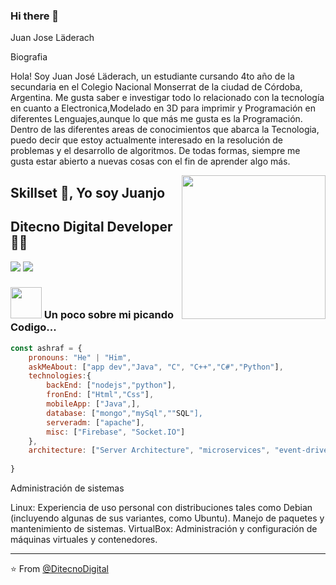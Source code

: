 ### Hi there 👋

<!--
**DitecnoDigital/DitecnoDigital** is a ✨ _special_ ✨ repository because its `README.md` (this file) appears on your GitHub profile.

Here are some ideas to get you started:

- 🔭 I’m currently working on ...
- 🌱 I’m currently learning ...
- 👯 I’m looking to collaborate on ...
- 🤔 I’m looking for help with ...
- 💬 Ask me about ...
- 📫 How to reach me: ...
- 😄 Pronouns: ...
- ⚡ Fun fact: ...
-->

Juan Jose Läderach

Biografia

Hola! Soy Juan José Läderach, un estudiante cursando 4to año de la secundaria en el Colegio Nacional Monserrat de la ciudad de Córdoba, Argentina. Me gusta saber e investigar todo lo relacionado con la tecnología en cuanto a Electronica,Modelado en 3D para imprimir y Programación en diferentes Lenguajes,aunque lo que más me gusta es la Programación. Dentro de las diferentes areas de conocimientos que abarca la Tecnologia,  puedo decir que estoy actualmente interesado en la resolución de problemas y el desarrollo de algoritmos. De todas formas, siempre me gusta estar abierto a nuevas cosas con el fin de aprender algo más.


<img align='right' src="https://media.giphy.com/media/M9gbBd9nbDrOTu1Mqx/giphy.gif" width="230">

## Skillset 🙏, Yo soy Juanjo 
## Ditecno Digital Developer 👨‍💻

[![](https://img.shields.io/badge/LinkedIn-DitecnoDigital-blue)](https://www.linkedin.com/in/ditecno-digital-aa407a165/)
[![](https://img.shields.io/badge/Gmail-juanjoseladerach@gmail.com-red)](mailto:juanjoseladerach@gmail.com)


### <img src="https://media.giphy.com/media/VgCDAzcKvsR6OM0uWg/giphy.gif" width="50"> Un poco sobre mi picando Codigo...  

```javascript
const ashraf = {
    pronouns: "He" | "Him",
    askMeAbout: ["app dev","Java", "C", "C++","C#","Python"],
    technologies:{
        backEnd: ["nodejs","python"],
        fronEnd: ["Html","Css"],
        mobileApp: ["Java",],
        database: ["mongo","mySql",""SQL"],
        serveradm: ["apache"],
        misc: ["Firebase", "Socket.IO"]
    },
    architecture: ["Server Architecture", "microservices", "event-driven", "Single page applications"],
    
}
```

Administración de sistemas

Linux: Experiencia de uso personal con distribuciones tales como Debian (incluyendo algunas de sus variantes, como Ubuntu). Manejo de paquetes y mantenimiento de sistemas.
VirtualBox: Administración y configuración de máquinas virtuales y contenedores.


---
⭐️ From [@DitecnoDigital](https://github.com/ditecnodigital)
